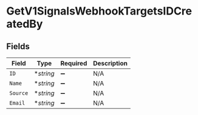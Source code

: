 # GetV1SignalsWebhookTargetsIDCreatedBy


## Fields

| Field              | Type               | Required           | Description        |
| ------------------ | ------------------ | ------------------ | ------------------ |
| `ID`               | **string*          | :heavy_minus_sign: | N/A                |
| `Name`             | **string*          | :heavy_minus_sign: | N/A                |
| `Source`           | **string*          | :heavy_minus_sign: | N/A                |
| `Email`            | **string*          | :heavy_minus_sign: | N/A                |